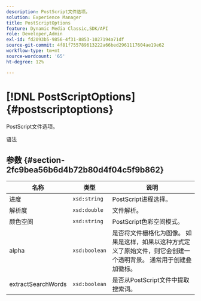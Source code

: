 ```yaml
---
description: PostScript文件选项。
solution: Experience Manager
title: PostScriptOptions
feature: Dynamic Media Classic,SDK/API
role: Developer,Admin
exl-id: fd2093b5-9856-4f31-8853-1027194a71df
source-git-commit: 4f81f755789613222a66bed2961117604ae19e62
workflow-type: tm+mt
source-wordcount: '65'
ht-degree: 12%

---
```


# [!DNL PostScriptOptions]{#postscriptoptions}

PostScript文件选项。

语法

## 参数 {#section-2fc9bea56b6d4b72b80d4f04c5f9b862}

| 名称 | 类型 | 说明 |
|---|---|---|
| 进度 | `xsd:string` | PostScript进程选择。 |
| 解析度 | `xsd:double` | 文件解析。 |
| 颜色空间 | `xsd:string` | PostScript色彩空间模式。 |
| alpha | `xsd:boolean` | 是否将文件栅格化为图像。 如果是这样，如果以这种方式定义了原始文件，则它会创建一个透明背景。 通常用于创建叠加徽标。 |
| extractSearchWords | `xsd:boolean` | 是否从PostScript文件中提取搜索词。 |
